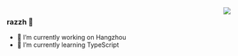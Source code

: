 
<img align="right" src="https://github-readme-stats.vercel.app/api?username=rzhAvenir&show_icons=true&icon_color=CE1D2D&text_color=718096&bg_color=ffffff&hide_title=true" />

### razzh 👋
- 🔭 I’m currently working on Hangzhou
- 🌱 I’m currently learning TypeScript
